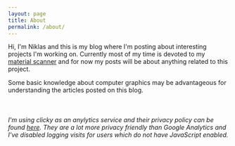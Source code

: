 ```yaml
---
layout: page
title: About
permalink: /about/
---
```


Hi, I'm Niklas and this is my blog where I'm posting about interesting projects I'm working on. Currently most of my time is devoted to my [material scanner](http://127.0.0.1:4000/Blog/2023/01/08/MaterialScanner.html) and for now my posts will be about anything related to this project.

Some basic knowledge about computer graphics may be advantageous for understanding the articles posted on this blog. 
<br>
<br>
<br>
<br>
*I'm using clicky as an anylytics service and their privacy policy can be found [here](https://clicky.com/terms/privacy). They are a lot more privacy friendly than Google Analytics and I've disabled logging visits for users which do not have JavaScript enabled.*
<script async src="//static.getclicky.com/101393239.js"></script>